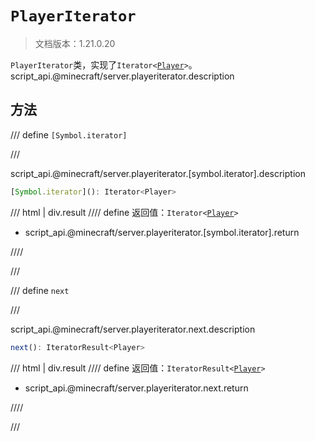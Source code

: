 # `PlayerIterator`

> 文档版本：1.21.0.20

`PlayerIterator`类，实现了<code>Iterator&lt;<a href="../player/">Player</a>&gt;</code>。script_api.@minecraft/server.playeriterator.description

## 方法

/// define
`[Symbol.iterator]`


///

script_api.@minecraft/server.playeriterator.[symbol.iterator].description

```js
[Symbol.iterator](): Iterator<Player>
```

/// html | div.result
//// define
返回值：<code>Iterator&lt;<a href="../player/">Player</a>&gt;</code>

- script_api.@minecraft/server.playeriterator.[symbol.iterator].return


////

///


/// define
`next`


///

script_api.@minecraft/server.playeriterator.next.description

```js
next(): IteratorResult<Player>
```

/// html | div.result
//// define
返回值：<code>IteratorResult&lt;<a href="../player/">Player</a>&gt;</code>

- script_api.@minecraft/server.playeriterator.next.return


////

///

